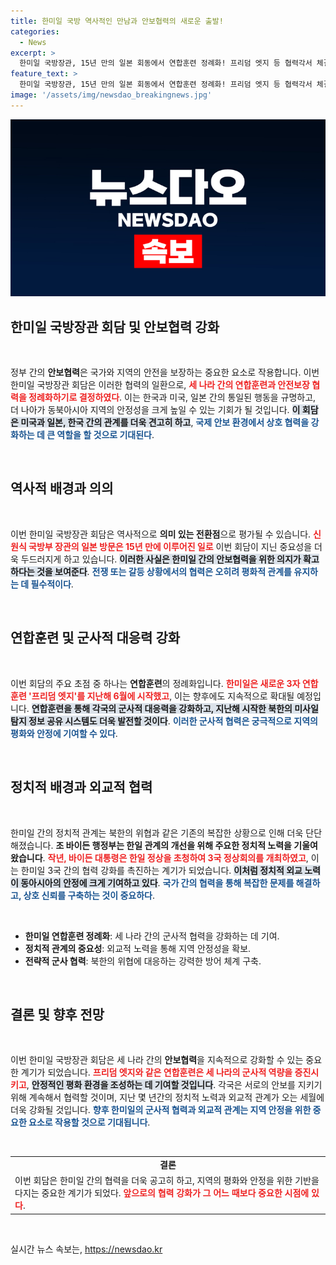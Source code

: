 ```yaml
---
title: 한미일 국방 역사적인 만남과 안보협력의 새로운 출발!
categories:
  - News
excerpt: >
  한미일 국방장관, 15년 만의 일본 회동에서 연합훈련 정례화! 프리덤 엣지 등 협력각서 체결로 지역 안정 꾀해. 향후 한국에서 개최되는 다음 회의에서 더욱 강화될 전망.
feature_text: >
  한미일 국방장관, 15년 만의 일본 회동에서 연합훈련 정례화! 프리덤 엣지 등 협력각서 체결로 지역 안정 꾀해. 향후 한국에서 개최되는 다음 회의에서 더욱 강화될 전망.
image: '/assets/img/newsdao_breakingnews.jpg'
---
```


<p><img src="/assets/img/newsdao_breakingnews.jpg" alt="ranknews 속보" /></p>

<h2 data-ke-size="size26">한미일 국방장관 회담 및 안보협력 강화</h2>

<p data-ke-size="size16">&nbsp;</p>

<p>정부 간의 <b>안보협력</b>은 국가와 지역의 안전을 보장하는 중요한 요소로 작용합니다. 이번 한미일 국방장관 회담은 이러한 협력의 일환으로, <b><span style="color: #ee2323;">세 나라 간의 연합훈련과 안전보장 협력을 정례화하기로 결정하였다</span></b>. 이는 한국과 미국, 일본 간의 통일된 행동을 규명하고, 더 나아가 동북아시아 지역의 안정성을 크게 높일 수 있는 기회가 될 것입니다. <b><span style="background-color: #21538527;">이 회담은 미국과 일본, 한국 간의 관계를 더욱 견고히 하고</span></b>, <b><span style="color: #1a5490;">국제 안보 환경에서 상호 협력을 강화하는 데 큰 역할을 할 것으로 기대된다</span></b>.</p>

<p data-ke-size="size16">&nbsp;</p>

<h2 data-ke-size="size26">역사적 배경과 의의</h2>

<p data-ke-size="size16">&nbsp;</p>

<p>이번 한미일 국방장관 회담은 역사적으로 <b>의미 있는 전환점</b>으로 평가될 수 있습니다. <b><span style="color: #ee2323;">신원식 국방부 장관의 일본 방문은 15년 만에 이루어진 일로</span></b> 이번 회담이 지닌 중요성을 더욱 두드러지게 하고 있습니다. <b><span style="background-color: #21538527;">이러한 사실은 한미일 간의 안보협력을 위한 의지가 확고하다는 것을 보여준다</span></b>. <b><span style="color: #1a5490;">전쟁 또는 갈등 상황에서의 협력은 오히려 평화적 관계를 유지하는 데 필수적이다</span></b>.</p>

<p data-ke-size="size16">&nbsp;</p>

<h2 data-ke-size="size26">연합훈련 및 군사적 대응력 강화</h2>

<p data-ke-size="size16">&nbsp;</p>

<p>이번 회담의 주요 초점 중 하나는 <b>연합훈련</b>의 정례화입니다. <b><span style="color: #ee2323;">한미일은 새로운 3자 연합훈련 '프리덤 엣지'를 지난해 6월에 시작했고</span></b>, 이는 향후에도 지속적으로 확대될 예정입니다. <b><span style="background-color: #21538527;">연합훈련을 통해 각국의 군사적 대응력을 강화하고, 지난해 시작한 북한의 미사일 탐지 정보 공유 시스템도 더욱 발전할 것이다</span></b>. <b><span style="color: #1a5490;">이러한 군사적 협력은 궁극적으로 지역의 평화와 안정에 기여할 수 있다</span></b>.</p>

<p data-ke-size="size16">&nbsp;</p>

<h2 data-ke-size="size26">정치적 배경과 외교적 협력</h2>

<p data-ke-size="size16">&nbsp;</p>

<p>한미일 간의 정치적 관계는 북한의 위협과 같은 기존의 복잡한 상황으로 인해 더욱 단단해졌습니다. <b>조 바이든 행정부는 한일 관계의 개선을 위해 주요한 정치적 노력을 기울여왔습니다</b>. <b><span style="color: #ee2323;">작년, 바이든 대통령은 한일 정상을 초청하여 3국 정상회의를 개최하였고</span></b>, 이는 한미일 3국 간의 협력 강화를 촉진하는 계기가 되었습니다. <b><span style="background-color: #21538527;">이처럼 정치적 외교 노력이 동아시아의 안정에 크게 기여하고 있다</span></b>. <b><span style="color: #1a5490;">국가 간의 협력을 통해 복잡한 문제를 해결하고, 상호 신뢰를 구축하는 것이 중요하다</span></b>.</p>

<p data-ke-size="size16">&nbsp;</p>

<ul>
  <li><b>한미일 연합훈련 정례화</b>: 세 나라 간의 군사적 협력을 강화하는 데 기여.</li>
  <li><b>정치적 관계의 중요성</b>: 외교적 노력을 통해 지역 안정성을 확보.</li>
  <li><b>전략적 군사 협력</b>: 북한의 위협에 대응하는 강력한 방어 체계 구축.</li>
</ul>

<p data-ke-size="size16">&nbsp;</p>

<h2 data-ke-size="size26">결론 및 향후 전망</h2>

<p data-ke-size="size16">&nbsp;</p>

<p>이번 한미일 국방장관 회담은 세 나라 간의 <b>안보협력</b>을 지속적으로 강화할 수 있는 중요한 계기가 되었습니다. <b><span style="color: #ee2323;">프리덤 엣지와 같은 연합훈련은 세 나라의 군사적 역량을 증진시키고</span></b>, <b><span style="background-color: #21538527;">안정적인 평화 환경을 조성하는 데 기여할 것입니다</span></b>. 각국은 서로의 안보를 지키기 위해 계속해서 협력할 것이며, 지난 몇 년간의 정치적 노력과 외교적 관계가 오는 세월에 더욱 강화될 것입니다. <b><span style="color: #1a5490;">향후 한미일의 군사적 협력과 외교적 관계는 지역 안정을 위한 중요한 요소로 작용할 것으로 기대됩니다</span></b>.</p>

<p data-ke-size="size16">&nbsp;</p>

<table style="width: 100%; border-collapse: collapse; ">
<tr>
<td style="text-align: center; height: 17px;"><b>결론</b></td>
</tr>
<tr>
<td>
이번 회담은 한미일 간의 협력을 더욱 공고히 하고, 지역의 평화와 안정을 위한 기반을 다지는 중요한 계기가 되었다. <b><span style="color: #ee2323;">앞으로의 협력 강화가 그 어느 때보다 중요한 시점에 있다</span></b>.
</td>
</tr>
</table>

<p data-ke-size="size16">&nbsp;</p>
실시간 뉴스 속보는, <a href="https://newsdao.kr" rel="dofollow">https://newsdao.kr</a>


